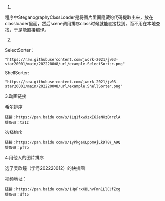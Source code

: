 1.

程序中SteganographyClassLoader是将图片里面隐藏的代码提取出来，放在classloader里面，然后scene调用排序class时候就能直接找到，而不用在本地查找，于是能直接编译。

2.

SelectSorter：

```
"https://raw.githubusercontent.com/jwork-2021/jw03-star20001/main/202220008/url/example.SelectSorter.png"
```

ShellSorter:

```
"https://raw.githubusercontent.com/jwork-2021/jw03-star20001/main/202220008/url/example.ShellSorter.png"
```



3.动画链接


希尔排序
```
链接：https://pan.baidu.com/s/1Lq1fxw9zxI6JeNXzBmrzlA 
提取码：ta1z
```

选择排序
```
链接：https://pan.baidu.com/s/1yPkgeKLppmAjLkDT89_A9Q 
提取码：pf7o
```


4.用他人的图片排序

选了吴欣瞳（学号202220012）的快排图

视频地址：

```
链接：https://pan.baidu.com/s/1HpFrxXBLhvFmn1LlCUfZxg 
提取码：dft5
```
